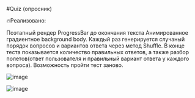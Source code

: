 #Quiz (опросник)

🔥Реализовано:

Поэтапный рендер
ProgressBar до окончания текста
Анимированное градиентное background body.
Каждый раз генерируется случаный порядок вопросов и вариантов ответа через метод Shuffle.
В конце теста показывается количество правильных ответов, а также разбор полетов(ответ пользователя и правильный вариант ответа у каждого вопроса).
Возможность пройти тест заново.

![image](https://user-images.githubusercontent.com/82458628/194748433-b4df9da5-7c01-4d1c-90d3-ef11d5defe38.png)

![image](https://user-images.githubusercontent.com/82458628/194748412-f56e8c22-46ce-49d2-9c26-1b8ce47cc3ff.png)
